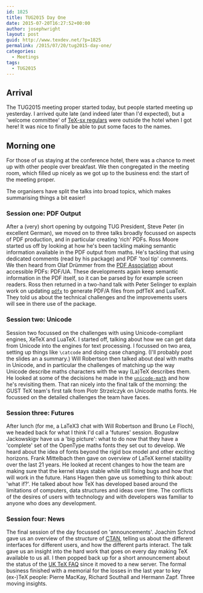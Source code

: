 ```yaml
---
id: 1825
title: TUG2015 Day One
date: 2015-07-20T16:27:52+00:00
author: josephwright
layout: post
guid: http://www.texdev.net/?p=1825
permalink: /2015/07/20/tug2015-day-one/
categories:
  - Meetings
tags:
  - TUG2015
---
```

## Arrival

The TUG2015 meeting proper started today, but  people started meeting up yesterday. I arrived quite late (and indeed later than I'd expected), but a 'welcome committee' of [TeX-sx regulars](https://tex.stackexchange.com) were outside the hotel when I got here! It was nice to finally be able to put some faces to the names.

## Morning one

For those of us staying at the conference hotel, there was a chance to meet up with other people over breakfast. We then congregated in the meeting room, which filled up nicely as we got up to the business end: the start of the meeting proper.

The organisers have split the talks into broad topics, which makes summarising things a bit easier!

### Session one: PDF Output

After a (very) short opening by outgoing TUG President, Steve Peter (in excellent German), we moved on to three talks broadly focussed on aspects of PDF production, and in particular creating 'rich' PDFs. Ross Moore started us off by looking at how he's been tackling making semantic information available in the PDF output from maths. He's tackling that using dedicated comments (read by his package) and PDF 'tool tip' comments. We then heard from Olaf Drümmer from the [PDF Association](http://www.pdfa.org/) about accessible PDFs: PDF/UA. These developments again keep semantic information in the PDF itself, so it can be parsed by for example screen readers. Ross then returned in a two-hand talk with Peter Selinger to explain work on updating [`pdfx`](https://ctan.org/pkg/pdfx) to generate PDF/A files from pdfTeX and LuaTeX. They told us about the technical challenges and the improvements users will see in there use of the package.

### Session two: Unicode

Session two focussed on the challenges with using Unicode-compliant engines, XeTeX and LuaTeX. I started off, talking about how we can get data from Unicode into the engines for text processing. I focussed on two area, setting up things like `\catcode` and doing case changing. (I'll probably post the slides an a summary.) Will Robertson then talked about deal with maths in Unicode, and in particular the challenges of matching up the way Unicode describe maths characters with the way (La)TeX describes them. He looked at some of the decisions he made in the [`unicode-math`](https://ctan.org/pkg/unicode-math) and how he's revisiting them. That ran nicely into the final talk of the morning: the GUST TeX team's first talk from Piotr Strzelczyk on Unicode maths fonts. He focussed on the detailed challenges the team have faces.

### Session three: Futures

After lunch (for me, a LaTeX3 chat with Will Robertson and Bruno Le Floch), we headed back for what I think I'd call a 'futures' session. Bogusław Jackowskigv have us a 'big picture': what to do now that they have a 'complete' set of the OpenType maths fonts they set out to develop. We heard about the idea of fonts beyond the rigid box model and other exciting horizons. Frank Mittelbach then gave on overview of LaTeX kernel stability over the last 21 years. He looked at recent changes to how the team are making sure that the kernel stays stable while still fixing bugs and how that will work in the future. Hans Hagen then gave us something to think about: 'what if?'. He talked about how TeX has developed based around the limitations of computers, data structures  and ideas over time. The conflicts of the desires of users with technology and with developers was familiar to anyone who does any development.

### Session four: News

The final session of the day focussed on 'announcements'. Joachim Schrod gave us an overview of the structure of [CTAN](https://ctan.org), telling us about the different interfaces for different users, and how the different parts interact. The talk gave us an insight into the hard work that goes on every day making TeX available to us all. I then popped back up for a short announcement about the status of the [UK TeX FAQ](http://www.tex.ac.uk) since it moved to a new server. The formal business finished with a memorial for the losses in the last year to key (ex-)TeX people: Pierre MacKay, Richard Southall and Hermann Zapf.  Three moving insights.
